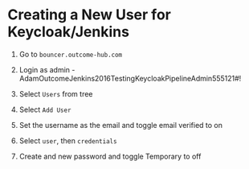 # Creating a New User for Keycloak/Jenkins

1. Go to `bouncer.outcome-hub.com`

2. Login as admin - AdamOutcomeJenkins2016TestingKeycloakPipelineAdmin555121#!

3. Select `Users` from tree

4. Select `Add User`

5. Set the username as the email and toggle email verified to on

6. Select `user`, then `credentials`

7. Create and new password and toggle Temporary to off
